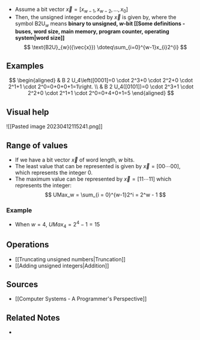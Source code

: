 - Assume a bit vector $\vec{x}=\left[x_{w-1}, x_{w-2}, \ldots, x_0\right]$
- Then, the unsigned integer encoded by $\vec{x}$ is given by, where the symbol $\text{B2U}_w$ means **binary to unsigned, $w$-bit [[Some definitions - buses, word size, main memory, program counter, operating system|word size]]**
$$
\text{B2U}_{w}({\vec{x}}) \doteq\sum_{i=0}^{w-1}x_{i}2^{i}
$$

## Examples
$$
\begin{aligned}
& B 2 U_4\left([0001]=0 \cdot 2^3+0 \cdot 2^2+0 \cdot 2^1+1 \cdot 2^0=0+0+0+1=1\right. \\
& B 2 U_4([0101])=0 \cdot 2^3+1 \cdot 2^2+0 \cdot 2^1+1 \cdot 2^0=0+4+0+1=5
\end{aligned}
$$

## Visual help
![[Pasted image 20230412115241.png]]

## Range of values
- If we have a bit vector $\vec{x}$ of word length, $w$ bits.
- The least value that can be represented is given by $\vec{x} = [00\cdots 00]$, which represents the integer $0$.
- The maximum value can be represented by $\vec{x} = [11 \cdots 11]$ which represents the integer:
$$
UMax_w = \sum_{i = 0}^{w-1}2^i = 2^w - 1
$$

### Example
- When $w=4$, $UMax_4 = 2^4 - 1 = 15$

## Operations
- [[Truncating unsigned numbers|Truncation]]
- [[Adding unsigned integers|Addition]]

## Sources
- [[Computer Systems - A Programmer's Perspective]]

## Related Notes
- 